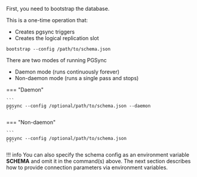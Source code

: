 First, you need to bootstrap the database.

This is a one-time operation that:

 - Creates pgsync triggers
 - Creates the logical replication slot

  ```
  bootstrap --config /path/to/schema.json
  ```

There are two modes of running PGSync

 - Daemon mode (runs continuously forever)
 - Non-daemon mode (runs a single pass and stops)

=== "Daemon"

    ```
    pgsync --config /optional/path/to/schema.json --daemon
    ```

=== "Non-daemon"

    ```
    pgsync --config /optional/path/to/schema.json
    ```

!!! info
    You can also specify the schema config as an environment variable **SCHEMA** and omit it in the command(s) above.
    The next section describes how to provide connection parameters via environment variables.